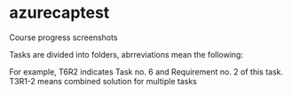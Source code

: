 # azurecaptest
Course progress screenshots

Tasks are divided into folders, abrreviations mean the following:

For example, T6R2 indicates Task no. 6 and Requirement no. 2 of this task. T3R1-2 means combined solution for multiple tasks
